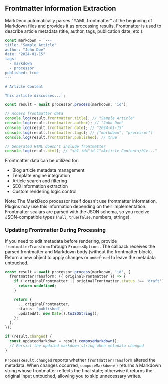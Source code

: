 ## Frontmatter Information Extraction

MarkDeco automatically parses "YAML frontmatter" at the beginning of Markdown files and provides it as processing results. Frontmatter is used to describe article metadata (title, author, tags, publication date, etc.).

```typescript
const markdown = `---
title: "Sample Article"
author: "John Doe"
date: "2024-01-15"
tags:
  - markdown
  - processor
published: true
---

# Article Content

This article discusses...`;

const result = await processor.process(markdown, 'id');

// Access frontmatter data
console.log(result.frontmatter.title); // "Sample Article"
console.log(result.frontmatter.author); // "John Doe"
console.log(result.frontmatter.date); // "2024-01-15"
console.log(result.frontmatter.tags); // ["markdown", "processor"]
console.log(result.frontmatter.published); // true

// Generated HTML doesn't include frontmatter
console.log(result.html); // "<h1 id="id-1">Article Content</h1>..."
```

Frontmatter data can be utilized for:

- Blog article metadata management
- Template engine integration
- Article search and filtering
- SEO information extraction
- Custom rendering logic control

Note: The MarkDeco processor itself doesn't use frontmatter information. Plugins may use this information depending on their implementation. Frontmatter scalars are parsed with the JSON schema, so you receive JSON-compatible types (`null`, `true`/`false`, numbers, strings).

### Updating Frontmatter During Processing

If you need to edit metadata before rendering, provide `frontmatterTransform` through `ProcessOptions`. The callback receives the parsed frontmatter and Markdown body (without the frontmatter block). Return a new object to apply changes or `undefined` to leave the metadata untouched.

```typescript
const result = await processor.process(markdown, 'id', {
  frontmatterTransform: ({ originalFrontmatter }) => {
    if (!originalFrontmatter || originalFrontmatter.status !== 'draft') {
      return undefined;
    }

    return {
      ...originalFrontmatter,
      status: 'published',
      updatedAt: new Date().toISOString(),
    };
  },
});

if (result.changed) {
  const updatedMarkdown = result.composeMarkdown();
  // Persist the updated markdown string when metadata changed
}
```

`ProcessResult.changed` reports whether `frontmatterTransform` altered the metadata. When changes occurred, `composeMarkdown()` returns a Markdown string whose frontmatter reflects the final state; otherwise it returns the original input untouched, allowing you to skip unnecessary writes.
